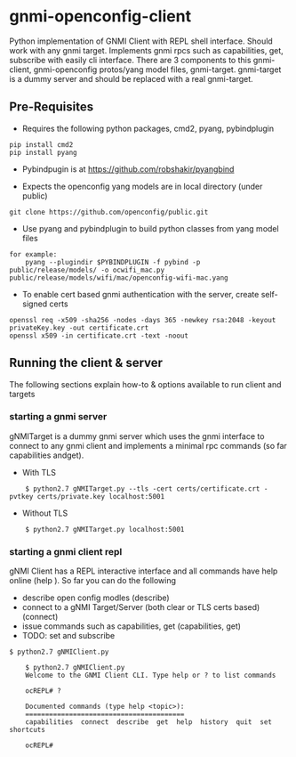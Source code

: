 # gnmi-openconfig-client
Python implementation of GNMI Client with REPL shell interface. Should work with any gnmi target. Implements gnmi rpcs such as capabilities, get, subscribe with easily cli interface. There are 3 components to this gnmi-client, gnmi-openconfig protos/yang model files, gnmi-target. gnmi-target is a dummy server and should be replaced with a real gnmi-target.

## Pre-Requisites
* Requires the following python packages, cmd2, pyang, pybindplugin
```
pip install cmd2
pip install pyang
```

* Pybindpugin is at https://github.com/robshakir/pyangbind

* Expects the openconfig yang models are in local directory (under public)
```
git clone https://github.com/openconfig/public.git
```
* Use pyang and pybindplugin to build python classes from yang model files
```
for example:
    pyang --plugindir $PYBINDPLUGIN -f pybind -p public/release/models/ -o ocwifi_mac.py public/release/models/wifi/mac/openconfig-wifi-mac.yang
```
* To enable cert based gnmi authentication with the server, create self-signed certs
```
openssl req -x509 -sha256 -nodes -days 365 -newkey rsa:2048 -keyout privateKey.key -out certificate.crt
openssl x509 -in certificate.crt -text -noout
```

## Running the client & server
The following sections explain how-to & options available to run client and targets

### starting a gnmi server
gNMITarget is a dummy gnmi server which uses the gnmi interface to connect to any gnmi client and implements a minimal rpc commands (so far capabilities andget).

* With TLS
```
    $ python2.7 gNMITarget.py --tls -cert certs/certificate.crt -pvtkey certs/private.key localhost:5001
```

* Without TLS
```
    $ python2.7 gNMITarget.py localhost:5001
```

### starting a gnmi client repl
gNMI Client has a REPL interactive interface and all commands have help online (help <cmd>). So far you can do
the following
* describe open config modles (describe)
* connect to a gNMI Target/Server (both clear or TLS certs based) (connect)
* issue commands such as capabilities, get (capabilities, get)
* TODO: set and subscribe

```
$ python2.7 gNMIClient.py

    $ python2.7 gNMIClient.py
    Welcome to the GNMI Client CLI. Type help or ? to list commands

    ocREPL# ?

    Documented commands (type help <topic>):
    ========================================
    capabilities  connect  describe  get  help  history  quit  set  shortcuts

    ocREPL#
```


